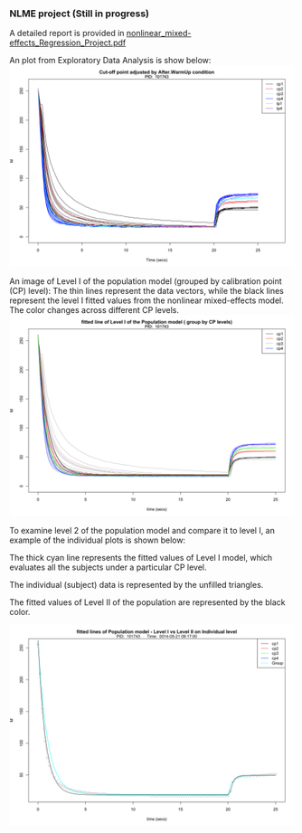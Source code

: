### NLME project (Still in progress)
A detailed report is provided in [nonlinear_mixed-effects_Regression_Project.pdf](https://github.com/thomastskng/Stats-Project/blob/master/Nonlinear-Regressions-and-mixed-effects-models/report3/nonlinear_mixed-effects_Regression_Project.pdf)

An plot from Exploratory Data Analysis is show below:
![alt text](https://github.com/thomastskng/Stats-Project/blob/master/Nonlinear-Regressions-and-mixed-effects-models/report3/Plots/7.2-Plot_after_adjustment.png)


An image of Level I of the population model (grouped by calibration point (CP) level):
    The thin lines represent the data vectors, while the black lines represent the level I fitted values from the nonlinear mixed-effects model. The color changes across different CP levels. 
![alt text](https://github.com/thomastskng/Stats-Project/blob/master/Nonlinear-Regressions-and-mixed-effects-models/report3/Plots/7.3-Plot_with_nlme_function_superimposed.png) 


To examine level 2 of the population model and compare it to level I, an example of the individual plots is shown below: 

The thick cyan line represents the fitted values of Level I model, which evaluates all the subjects under a particular CP level.

The individual (subject) data is represented by the unfilled triangles. 

The fitted values of Level II of the population are represented by the black color. 

![alt text](https://github.com/thomastskng/Stats-Project/blob/master/Nonlinear-Regressions-and-mixed-effects-models/report3/Plots/7.4-Plot_For_individual_observation15.png)

